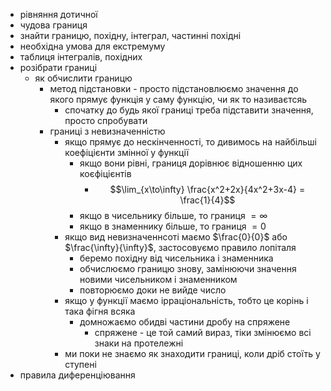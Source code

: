 - рівняння дотичної
- чудова границя
- знайти границю, похідну, інтеграл, частинні похідні
- необхідна умова для екстремуму
- таблиця інтегралів, похідних
- розібрати границі
  - як обчислити границю
    - метод підстановки - просто підстановлюємо значення до якого прямує функція у саму функцію, чи як то називаєтсяь
      - спочатку до будь якої границі треба підставити значення, просто спробувати
    - границі з невизначенністю
      - якщо прямує до нескінченності, то дивимось на найбільші коефіцієнти змінної у функції
        - якщо вони рівні, границя дорівнює відношенню цих коєфіцієнтів
          - $$\lim_{x\to\infty} \frac{x^2+2x}{4x^2+3x-4} = \frac{1}{4}$$
        - якщо в чисельнику більше, то границя $=\infty$
        - якщо в знаменнику більше, то границя $=0$
      - якщо вид невизначеннсоті маємо $\frac{0}{0}$ або $\frac{\infty}{\infty}$, застосовуємо правило лопіталя
        - беремо похідну від чисельника і знаменника
        - обчислюємо границю знову, замінюючи значення новими чисельником і знаменником
        - повторюємо доки не вийде число
      - якщо у функції маємо ірраціональність, тобто це корінь і така фігня всяка
        - домножаємо обидві частини дробу на спряжене
          - спряжене - це той самий вираз, тіки змінюємо всі знаки на протележні
      - ми поки не знаємо як знаходити границі, коли дріб стоїть у ступені
- правила диференціювання
